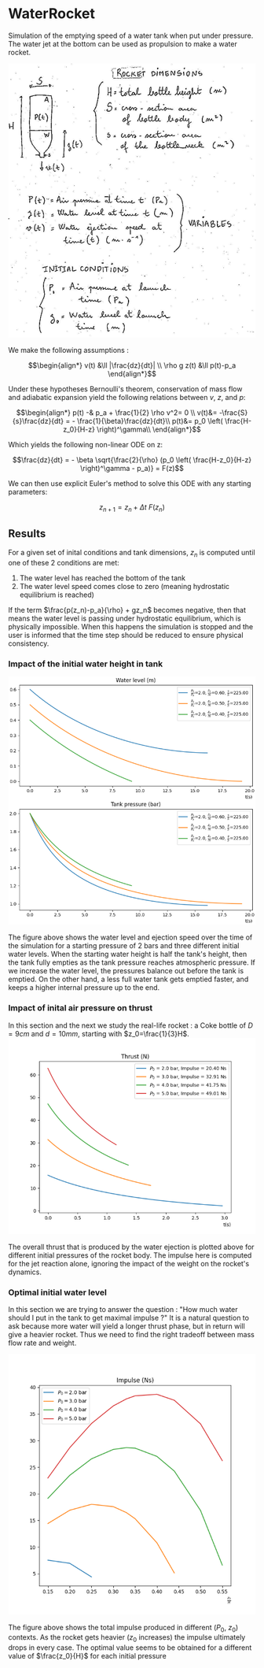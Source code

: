 # WaterRocket

Simulation of the emptying speed of a water tank when put under pressure. The water jet at the bottom can be used as propulsion to make a water rocket.  

![equation](rocket.jpg)

We make the following assumptions :

$$\begin{align*} 
v(t) &\ll |\frac{dz}{dt}| \\
\rho g z(t) &\ll p(t)-p_a
\end{align*}$$

Under these hypotheses Bernoulli's theorem, conservation of mass flow and adiabatic expansion yield the following relations between $v$, $z$, and $p$:

$$\begin{align*}
p(t) -& p_a + \frac{1}{2} \rho v^2= 0 \\
v(t)&= -\frac{S}{s}\frac{dz}{dt} = - \frac{1}{\beta}\frac{dz}{dt}\\
p(t)&= p_0 \left( \frac{H-z_0}{H-z} \right)^\gamma\\
\end{align*}$$

Which yields the following non-linear ODE on z:

$$\frac{dz}{dt} = - \beta \sqrt{\frac{2}{\rho} (p_0 \left( \frac{H-z_0}{H-z} \right)^\gamma - p_a)} = F(z)$$

We can then use explicit Euler's method to solve this ODE with any starting parameters:

$$z_{n+1}=z_n + \Delta t \ F(z_n)$$

## Results

For a given set of inital conditions and tank dimensions, $z_n$ is computed until one of these 2 conditions are met:

1. The water level has reached the bottom of the tank
2. The water level speed comes close to zero (meaning hydrostatic equilibrium is reached)

If the term $\frac{p(z_n)-p_a}{\rho} + gz_n$ becomes negative, then that means the water level is passing under hydrostatic equilibrium, which is physically impossible. When this happens the simulation is stopped and the user is informed that the time step should be reduced to ensure physical consistency.

### Impact of the initial water height in tank

![water_level](water_level.png)

The figure above shows the water level and ejection speed over the time of the simulation for a starting pressure of 2 bars and three different initial water levels. When the starting water height is half the tank's height, then the tank fully empties as the tank pressure reaches atmospheric pressure. If we increase the water level, the pressures balance out before the tank is emptied. On the other hand, a less full water tank gets emptied faster, and keeps a higher internal pressure up to the end.

### Impact of inital air pressure on thrust

In this section and the next we study the real-life rocket : a Coke bottle of $D=9cm$ and $d=10mm$, starting with $z_0=\frac{1}{3}H$.
![thrust](thrust.png)

The overall thrust that is produced by the water ejection is plotted above for different initial pressures of the rocket body. The impulse here is computed for the jet reaction alone, ignoring the impact of the weight on the rocket's dynamics.

### Optimal initial water level

In this section we are trying to answer the question : "How much water should I put in the tank to get maximal impulse ?" It is a natural question to ask because more water will yield a longer thrust phase, but in return will give a heavier rocket. Thus we need to find the right tradeoff between mass flow rate and weight.

![impulse](impulse.png)

The figure above shows the total impulse produced in different ($P_0$, $z_0$) contexts. As the rocket gets heavier ($z_0$ increases) the impulse ultimately drops in every case. The optimal value seems to be obtained for a different value of $\frac{z_0}{H}$ for each initial pressure